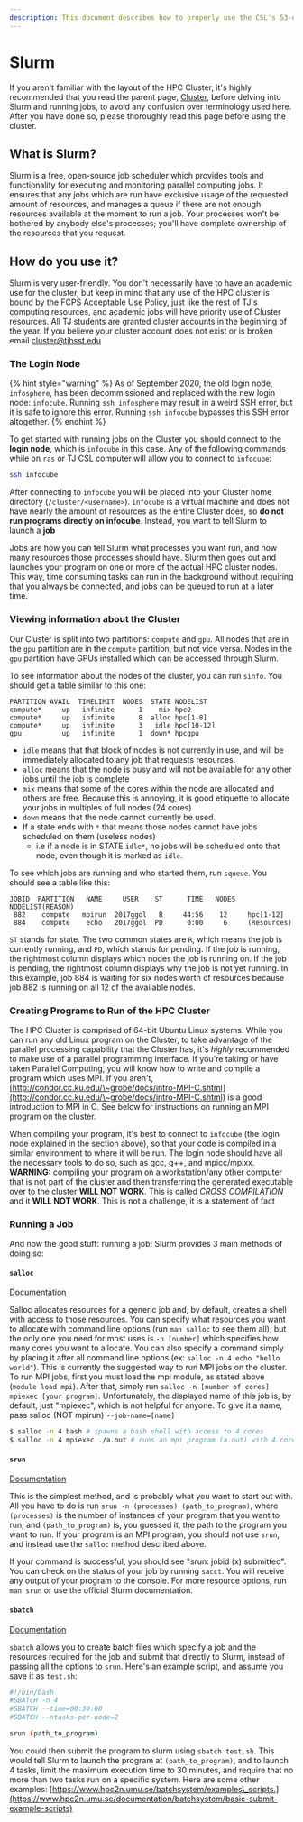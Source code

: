 ```yaml
---
description: This document describes how to properly use the CSL's 53-node computer cluster
---
```


# Slurm

If you aren't familiar with the layout of the HPC Cluster, it's highly recommended that you read the parent page, [Cluster,](cluster-introduction.md) before delving into Slurm and running jobs, to avoid any confusion over terminology used here. After you have done so, please thoroughly read this page before using the cluster.

## What is Slurm?

Slurm is a free, open-source job scheduler which provides tools and functionality for executing and monitoring parallel computing jobs. It ensures that any jobs which are run have exclusive usage of the requested amount of resources, and manages a queue if there are not enough resources available at the moment to run a job. Your processes won't be bothered by anybody else's processes; you'll have complete ownership of the resources that you request.

## How do you use it?

Slurm is very user-friendly.  You don't necessarily have to have an academic use for the cluster, but keep in mind that any use of the HPC cluster is bound by the FCPS Acceptable Use Policy, just like the rest of TJ's computing resources, and academic jobs will have priority use of Cluster resources. All TJ students are granted cluster accounts in the beginning of the year. If you believe your cluster account does not exist or is broken email [cluster@tjhsst.edu](mailto:cluster@tjhsst.edu)

### The Login Node

{% hint style="warning" %}
As of September 2020, the old login node, `infosphere`, has been decommissioned and replaced with the new login node: `infocube`. Running `ssh infosphere` may result in a weird SSH error, but it is safe to ignore this error.  Running `ssh infocube` bypasses this SSH error altogether.&#x20;
{% endhint %}

To get started with running jobs on the Cluster you should connect to the **login node**, which is `infocube` in this case. Any of the following commands while on `ras` or  TJ CSL computer will allow you to connect to `infocube`:

```bash
ssh infocube
```

After connecting to `infocube` you will be placed into your Cluster home directory (`/cluster/<username>`).  `infocube` is a virtual machine and does not have nearly the amount of resources as the entire Cluster does, so **do not run programs directly on infocube**. Instead, you want to tell Slurm to launch a **job**

Jobs are how you can tell Slurm what processes you want run, and how many resources those processes should have. Slurm then goes out and launches your program on one or more of the actual HPC cluster nodes. This way, time consuming tasks can run in the background without requiring that you always be connected, and jobs can be queued to run at a later time.

### Viewing information about the Cluster

Our Cluster is split into two partitions: `compute` and `gpu`. All nodes that are in the `gpu` partition are in the `compute` partition, but not vice versa. Nodes in the `gpu` partition have GPUs installed which can be accessed through Slurm.

To see information about the nodes of the cluster, you can run `sinfo`. You should get a table similar to this one:

```
PARTITION AVAIL  TIMELIMIT  NODES  STATE NODELIST
compute*     up   infinite      1    mix hpc9
compute*     up   infinite      8  alloc hpc[1-8]
compute*     up   infinite      3   idle hpc[10-12]
gpu          up   infinite      1  down* hpcgpu
```

* `idle` means that that block of nodes is not currently in use, and will be immediately allocated to any job that requests resources.
* `alloc` means that the node is busy and will not be available for any other jobs until the job is complete
* `mix` means that some of the cores within the node are allocated and others are free. Because this is annoying, it is good etiquette to allocate your jobs in multiples of full nodes (24 cores)
* `down` means that the node cannot currently be used.
* If a state ends with `*` that means those nodes cannot have jobs scheduled on them (useless nodes)
  * i.e if a node is in STATE `idle*`, no jobs will be scheduled onto that node, even though it is marked as `idle`.

To see which jobs are running and who started them, run `squeue`. You should see a table like this:

```
JOBID  PARTITION   NAME     USER    ST      TIME   NODES  NODELIST(REASON)
 882    compute   mpirun  2017ggol   R     44:56    12     hpc[1-12]
 884    compute    echo   2017ggol  PD      0:00     6     (Resources)
```

`ST` stands for state. The two common states are `R`, which means the job is currently running, and `PD`, which stands for pending. If the job is running, the rightmost column displays which nodes the job is running on. If the job is pending, the rightmost column displays why the job is not yet running. In this example, job 884 is waiting for six nodes worth of resources because job 882 is running on all 12 of the available nodes.

### Creating Programs to Run of the HPC Cluster

The HPC Cluster is comprised of 64-bit Ubuntu Linux systems. While you can run any old Linux program on the Cluster, to take advantage of the parallel processing capability that the Cluster has, it's _highly_ recommended to make use of a parallel programming interface. If you're taking or have taken Parallel Computing, you will know how to write and compile a program which uses MPI. If you aren't, [http://condor.cc.ku.edu/\~grobe/docs/intro-MPI-C.shtml](http://condor.cc.ku.edu/\~grobe/docs/intro-MPI-C.shtml) is a good introduction to MPI in C. See below for instructions on running an MPI program on the cluster.

When compiling your program, it's best to connect to `infocube` (the login node explained in the section above), so that your code is compiled in a similar environment to where it will be run. The login node should have all the necessary tools to do so, such as gcc, g++, and mpicc/mpixx.\
**WARNING:** compiling your program on a workstation/any other computer that is not part of the cluster and then transferring the generated executable over to the cluster **WILL NOT WORK**. This is called _CROSS COMPILATION_ and it **WILL NOT WORK**. This is not a challenge, it is a statement of fact&#x20;

### Running a Job

And now the good stuff: running a job! Slurm provides 3 main methods of doing so:

#### `salloc`

[Documentation](https://slurm.schedmd.com/salloc.html)

Salloc allocates resources for a generic job and, by default, creates a shell with access to those resources. You can specify what resources you want to allocate with command line options (run `man salloc` to see them all), but the only one you need for most uses is `-n [number]` which specifies how many cores you want to allocate. You can also specify a command simply by placing it after all command line options (ex: `salloc -n 4 echo "hello world"`). This is currently the suggested way to run MPI jobs on the cluster. To run MPI jobs, first you must load the mpi module, as stated above (`module load mpi`). After that, simply run `salloc -n [number of cores] mpiexec [your program]`. Unfortunately, the displayed name of this job is, by default, just "mpiexec", which is not helpful for anyone. To give it a name, pass salloc (NOT mpirun) `--job-name=[name]`

```bash
$ salloc -n 4 bash # spawns a bash shell with access to 4 cores
$ salloc -n 4 mpiexec ./a.out # runs an mpi program (a.out) with 4 cores
```

#### `srun`

[Documentation](https://slurm.schedmd.com/srun.html)

This is the simplest method, and is probably what you want to start out with. All you have to do is run `srun -n (processes) (path_to_program)`, where `(processes)` is the number of instances of your program that you want to run, and `(path_to_program)` is, you guessed it, the path to the program you want to run. If your program is an MPI program, you should not use `srun`, and instead use the `salloc` method described above.

If your command is successful, you should see "srun: jobid (x) submitted". You can check on the status of your job by running `sacct`. You will receive any output of your program to the console. For more resource options, run `man srun` or use the official Slurm documentation.

#### `sbatch`

[Documentation](https://slurm.schedmd.com/sbatch.html)

`sbatch` allows you to create batch files which specify a job and the resources required for the job and submit that directly to Slurm, instead of passing all the options to `srun`. Here's an example script, and assume you save it as `test.sh`:

```bash
#!/bin/bash
#SBATCH -n 4
#SBATCH --time=00:30:00
#SBATCH --ntasks-per-node=2

srun (path_to_program)
```

You could then submit the program to slurm using `sbatch test.sh`. This would tell Slurm to launch the program at `(path_to_program)`, and to launch 4 tasks, limit the maximum execution time to 30 minutes, and require that no more than two tasks run on a specific system. Here are some other examples: [https://www.hpc2n.umu.se/batchsystem/examples\_scripts.](https://www.hpc2n.umu.se/documentation/batchsystem/basic-submit-example-scripts)
